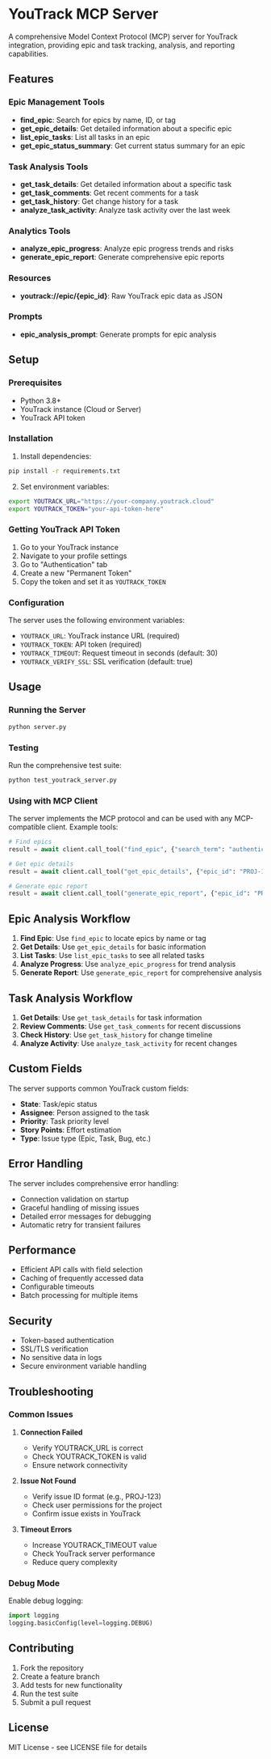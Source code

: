 # YouTrack MCP Server

A comprehensive Model Context Protocol (MCP) server for YouTrack integration, providing epic and task tracking, analysis, and reporting capabilities.

## Features

### Epic Management Tools
- **find_epic**: Search for epics by name, ID, or tag
- **get_epic_details**: Get detailed information about a specific epic
- **list_epic_tasks**: List all tasks in an epic
- **get_epic_status_summary**: Get current status summary for an epic

### Task Analysis Tools
- **get_task_details**: Get detailed information about a specific task
- **get_task_comments**: Get recent comments for a task
- **get_task_history**: Get change history for a task
- **analyze_task_activity**: Analyze task activity over the last week

### Analytics Tools
- **analyze_epic_progress**: Analyze epic progress trends and risks
- **generate_epic_report**: Generate comprehensive epic reports

### Resources
- **youtrack://epic/{epic_id}**: Raw YouTrack epic data as JSON

### Prompts
- **epic_analysis_prompt**: Generate prompts for epic analysis

## Setup

### Prerequisites
- Python 3.8+
- YouTrack instance (Cloud or Server)
- YouTrack API token

### Installation

1. Install dependencies:
```bash
pip install -r requirements.txt
```

2. Set environment variables:
```bash
export YOUTRACK_URL="https://your-company.youtrack.cloud"
export YOUTRACK_TOKEN="your-api-token-here"
```

### Getting YouTrack API Token

1. Go to your YouTrack instance
2. Navigate to your profile settings
3. Go to "Authentication" tab
4. Create a new "Permanent Token"
5. Copy the token and set it as `YOUTRACK_TOKEN`

### Configuration

The server uses the following environment variables:

- `YOUTRACK_URL`: YouTrack instance URL (required)
- `YOUTRACK_TOKEN`: API token (required)
- `YOUTRACK_TIMEOUT`: Request timeout in seconds (default: 30)
- `YOUTRACK_VERIFY_SSL`: SSL verification (default: true)

## Usage

### Running the Server

```bash
python server.py
```

### Testing

Run the comprehensive test suite:

```bash
python test_youtrack_server.py
```

### Using with MCP Client

The server implements the MCP protocol and can be used with any MCP-compatible client. Example tools:

```python
# Find epics
result = await client.call_tool("find_epic", {"search_term": "authentication"})

# Get epic details
result = await client.call_tool("get_epic_details", {"epic_id": "PROJ-123"})

# Generate epic report
result = await client.call_tool("generate_epic_report", {"epic_id": "PROJ-123"})
```

## Epic Analysis Workflow

1. **Find Epic**: Use `find_epic` to locate epics by name or tag
2. **Get Details**: Use `get_epic_details` for basic information
3. **List Tasks**: Use `list_epic_tasks` to see all related tasks
4. **Analyze Progress**: Use `analyze_epic_progress` for trend analysis
5. **Generate Report**: Use `generate_epic_report` for comprehensive analysis

## Task Analysis Workflow

1. **Get Details**: Use `get_task_details` for task information
2. **Review Comments**: Use `get_task_comments` for recent discussions
3. **Check History**: Use `get_task_history` for change timeline
4. **Analyze Activity**: Use `analyze_task_activity` for recent changes

## Custom Fields

The server supports common YouTrack custom fields:

- **State**: Task/epic status
- **Assignee**: Person assigned to the task
- **Priority**: Task priority level
- **Story Points**: Effort estimation
- **Type**: Issue type (Epic, Task, Bug, etc.)

## Error Handling

The server includes comprehensive error handling:

- Connection validation on startup
- Graceful handling of missing issues
- Detailed error messages for debugging
- Automatic retry for transient failures

## Performance

- Efficient API calls with field selection
- Caching of frequently accessed data
- Configurable timeouts
- Batch processing for multiple items

## Security

- Token-based authentication
- SSL/TLS verification
- No sensitive data in logs
- Secure environment variable handling

## Troubleshooting

### Common Issues

1. **Connection Failed**
   - Verify YOUTRACK_URL is correct
   - Check YOUTRACK_TOKEN is valid
   - Ensure network connectivity

2. **Issue Not Found**
   - Verify issue ID format (e.g., PROJ-123)
   - Check user permissions for the project
   - Confirm issue exists in YouTrack

3. **Timeout Errors**
   - Increase YOUTRACK_TIMEOUT value
   - Check YouTrack server performance
   - Reduce query complexity

### Debug Mode

Enable debug logging:

```python
import logging
logging.basicConfig(level=logging.DEBUG)
```

## Contributing

1. Fork the repository
2. Create a feature branch
3. Add tests for new functionality
4. Run the test suite
5. Submit a pull request

## License

MIT License - see LICENSE file for details